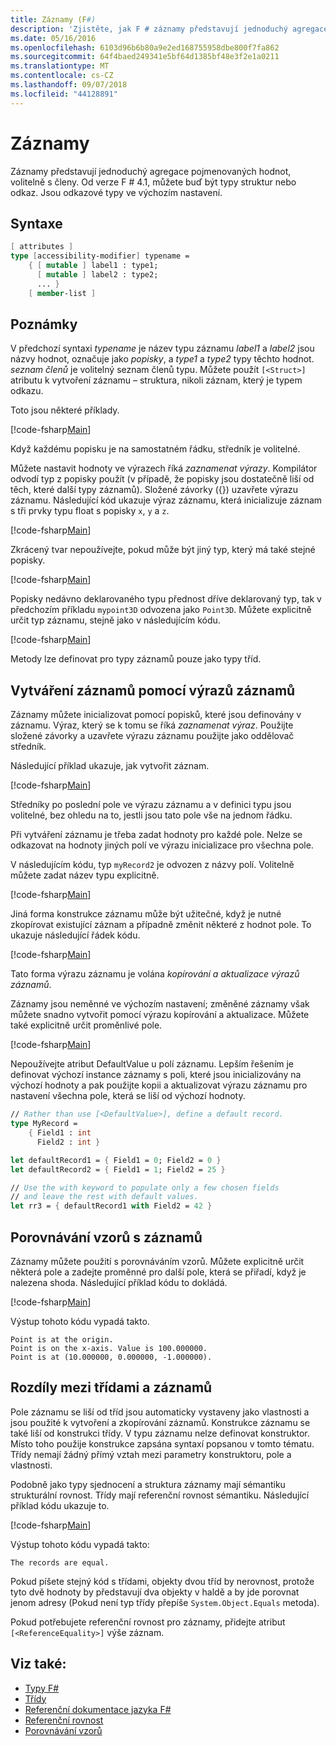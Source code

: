```yaml
---
title: Záznamy (F#)
description: 'Zjistěte, jak F # záznamy představují jednoduchý agregace pojmenovaných hodnot, volitelně s členy.'
ms.date: 05/16/2016
ms.openlocfilehash: 6103d96b6b80a9e2ed168755958dbe800f7fa862
ms.sourcegitcommit: 64f4baed249341e5bf64d1385bf48e3f2e1a0211
ms.translationtype: MT
ms.contentlocale: cs-CZ
ms.lasthandoff: 09/07/2018
ms.locfileid: "44128891"
---
```

# <a name="records"></a>Záznamy

Záznamy představují jednoduchý agregace pojmenovaných hodnot, volitelně s členy.  Od verze F # 4.1, můžete buď být typy struktur nebo odkaz.  Jsou odkazové typy ve výchozím nastavení.

## <a name="syntax"></a>Syntaxe

```fsharp
[ attributes ]
type [accessibility-modifier] typename =
    { [ mutable ] label1 : type1;
      [ mutable ] label2 : type2;
      ... }
    [ member-list ]
```

## <a name="remarks"></a>Poznámky

V předchozí syntaxi *typename* je název typu záznamu *label1* a *label2* jsou názvy hodnot, označuje jako *popisky*, a *type1* a *type2* typy těchto hodnot. *seznam členů* je volitelný seznam členů typu.  Můžete použít `[<Struct>]` atributu k vytvoření záznamu – struktura, nikoli záznam, který je typem odkazu.

Toto jsou některé příklady.

[!code-fsharp[Main](../../../samples/snippets/fsharp/lang-ref-1/snippet1901.fs)]

Když každému popisku je na samostatném řádku, středník je volitelné.

Můžete nastavit hodnoty ve výrazech říká *zaznamenat výrazy*. Kompilátor odvodí typ z popisky použít (v případě, že popisky jsou dostatečně liší od těch, které další typy záznamů). Složené závorky ({}) uzavřete výrazu záznamu. Následující kód ukazuje výraz záznamu, která inicializuje záznam s tři prvky typu float s popisky `x`, `y` a `z`.

[!code-fsharp[Main](../../../samples/snippets/fsharp/lang-ref-1/snippet1907.fs)]

Zkrácený tvar nepoužívejte, pokud může být jiný typ, který má také stejné popisky.

[!code-fsharp[Main](../../../samples/snippets/fsharp/lang-ref-1/snippet1903.fs)]

Popisky nedávno deklarovaného typu přednost dříve deklarovaný typ, tak v předchozím příkladu `mypoint3D` odvozena jako `Point3D`. Můžete explicitně určit typ záznamu, stejně jako v následujícím kódu.

[!code-fsharp[Main](../../../samples/snippets/fsharp/lang-ref-1/snippet1908.fs)]

Metody lze definovat pro typy záznamů pouze jako typy tříd.

## <a name="creating-records-by-using-record-expressions"></a>Vytváření záznamů pomocí výrazů záznamů

Záznamy můžete inicializovat pomocí popisků, které jsou definovány v záznamu. Výraz, který se k tomu se říká *zaznamenat výraz*. Použijte složené závorky a uzavřete výrazu záznamu použijte jako oddělovač středník.

Následující příklad ukazuje, jak vytvořit záznam.

[!code-fsharp[Main](../../../samples/snippets/fsharp/lang-ref-1/snippet1904.fs)]

Středníky po poslední pole ve výrazu záznamu a v definici typu jsou volitelné, bez ohledu na to, jestli jsou tato pole vše na jednom řádku.

Při vytváření záznamu je třeba zadat hodnoty pro každé pole. Nelze se odkazovat na hodnoty jiných polí ve výrazu inicializace pro všechna pole.

V následujícím kódu, typ `myRecord2` je odvozen z názvy polí. Volitelně můžete zadat název typu explicitně.

[!code-fsharp[Main](../../../samples/snippets/fsharp/lang-ref-1/snippet1905.fs)]

Jiná forma konstrukce záznamu může být užitečné, když je nutné zkopírovat existující záznam a případně změnit některé z hodnot pole. To ukazuje následující řádek kódu.

[!code-fsharp[Main](../../../samples/snippets/fsharp/lang-ref-1/snippet1906.fs)]

Tato forma výrazu záznamu je volána *kopírování a aktualizace výrazů záznamů*.

Záznamy jsou neměnné ve výchozím nastavení; změněné záznamy však můžete snadno vytvořit pomocí výrazu kopírování a aktualizace. Můžete také explicitně určit proměnlivé pole.

[!code-fsharp[Main](../../../samples/snippets/fsharp/lang-ref-1/snippet1909.fs)]

Nepoužívejte atribut DefaultValue u polí záznamu. Lepším řešením je definovat výchozí instance záznamy s poli, které jsou inicializovány na výchozí hodnoty a pak použijte kopii a aktualizovat výrazu záznamu pro nastavení všechna pole, která se liší od výchozí hodnoty.

```fsharp
// Rather than use [<DefaultValue>], define a default record.
type MyRecord =
    { Field1 : int
      Field2 : int }

let defaultRecord1 = { Field1 = 0; Field2 = 0 }
let defaultRecord2 = { Field1 = 1; Field2 = 25 }

// Use the with keyword to populate only a few chosen fields
// and leave the rest with default values.
let rr3 = { defaultRecord1 with Field2 = 42 }
```

## <a name="pattern-matching-with-records"></a>Porovnávání vzorů s záznamů

Záznamy můžete použití s porovnáváním vzorů. Můžete explicitně určit některá pole a zadejte proměnné pro další pole, která se přiřadí, když je nalezena shoda. Následující příklad kódu to dokládá.

[!code-fsharp[Main](../../../samples/snippets/fsharp/lang-ref-1/snippet1910.fs)]

Výstup tohoto kódu vypadá takto.

```
Point is at the origin.
Point is on the x-axis. Value is 100.000000.
Point is at (10.000000, 0.000000, -1.000000).
```

## <a name="differences-between-records-and-classes"></a>Rozdíly mezi třídami a záznamů

Pole záznamu se liší od tříd jsou automaticky vystaveny jako vlastnosti a jsou použité k vytvoření a zkopírování záznamů. Konstrukce záznamu se také liší od konstrukci třídy. V typu záznamu nelze definovat konstruktor. Místo toho použije konstrukce zapsána syntaxí popsanou v tomto tématu. Třídy nemají žádný přímý vztah mezi parametry konstruktoru, pole a vlastnosti.

Podobně jako typy sjednocení a struktura záznamy mají sémantiku strukturální rovnost. Třídy mají referenční rovnost sémantiku. Následující příklad kódu ukazuje to.

[!code-fsharp[Main](../../../samples/snippets/fsharp/lang-ref-1/snippet1911.fs)]

Výstup tohoto kódu vypadá takto:

```
The records are equal.
```

Pokud píšete stejný kód s třídami, objekty dvou tříd by nerovnost, protože tyto dvě hodnoty by představují dva objekty v haldě a by jde porovnat jenom adresy (Pokud není typ třídy přepíše `System.Object.Equals` metoda).

Pokud potřebujete referenční rovnost pro záznamy, přidejte atribut `[<ReferenceEquality>]` výše záznam.

## <a name="see-also"></a>Viz také:

- [Typy F#](fsharp-types.md)
- [Třídy](classes.md)
- [Referenční dokumentace jazyka F#](index.md)
- [Referenční rovnost](https://msdn.microsoft.com/visualfsharpdocs/conceptual/core.referenceequalityattribute-class-%5bfsharp%5d)
- [Porovnávání vzorů](pattern-matching.md)
